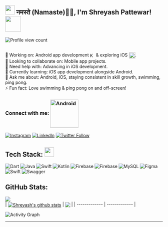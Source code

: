 <h2><img src="https://emojis.slackmojis.com/emojis/images/1531849430/4246/blob-sunglasses.gif?1531849430" width="30"/> नमस्ते (Namaste)🙏🏻, I'm Shreyash Pattewar! <img src="https://media.giphy.com/media/12oufCB0MyZ1Go/giphy.gif" width="50"></h2>

<!-- [![](https://visitcount.itsvg.in/api?id=shreyashp47&icon=0&color=0)](https://visitcount.itsvg.in) -->
<img src="https://komarev.com/ghpvc/?username=shreyashp47&label=Profile%20views&color=1f6fea&style=plastic" alt="Profile view count"/>

<br>🔭 Working on: Android app development <img align="center" alt="Kotlin" title="Kotlin" height="15" src="https://www.vectorlogo.zone/logos/kotlinlang/kotlinlang-icon.svg" />
 & exploring iOS <img align="center"  alt="iOS" title="iOS" width="20" src="https://media.giphy.com/media/v1.Y2lkPTc5MGI3NjExcTRwNm8xMmNndXI1NnFzYWxjNjd4eHM3MjJ0MW5haHlydmJjdHRzeSZlcD12MV9pbnRlcm5hbF9naWZfYnlfaWQmY3Q9cw/tYiGDt4b33UVq/giphy.gif" />.
<br>👯 Looking to collaborate on: Mobile app projects.
<br>🤝 Need help with: Advancing in iOS development.
<br>🌱 Currently learning: iOS app development alongside Android.
<br>💬 Ask me about: Android, iOS, staying consistent in skill growth, swimming, ping pong.
<br>⚡ Fun fact: Love swimming & ping pong on and off-screen!

### Connect with me: <img align="center" alt="Android" width="90" src="https://media.giphy.com/media/X7Oe8SfCbv5GSzDGFl/giphy.gif" />
<!-- ##  Socials: -->
[![Instagram](https://img.shields.io/badge/Instagram-%23E4405F.svg?logo=Instagram&logoColor=white)](https://instagram.com/shreyashpattewar_)
[![LinkedIn](https://img.shields.io/badge/LinkedIn-%230077B5.svg?logo=linkedin&logoColor=white)](https://linkedin.com/in/shreyashpattewardeveloper)
[![Twitter Follow](https://img.shields.io/twitter/follow/misteranmol?label=Twitter)](https://twitter.com/intent/follow?screen_name=shreyashp4)
<!-- [![Twitter](https://img.shields.io/badge/Twitter-%231DA1F2.svg?logo=Twitter&logoColor=white)](https://twitter.com/shreyashp4)  -->


##  Tech Stack: </a><img src="https://media.giphy.com/media/WUlplcMpOCEmTGBtBW/giphy.gif" width="30"> 
![Dart](https://img.shields.io/badge/dart-%230175C2.svg?style=flat&logo=dart&logoColor=white)
![Java](https://img.shields.io/badge/java-%23ED8B00.svg?style=flat&logo=openjdk&logoColor=white) 
![Swift](https://img.shields.io/badge/swift-F54A2A?style=flat&logo=swift&logoColor=white) 
![Kotlin](https://img.shields.io/badge/kotlin-%237F52FF.svg?style=flat&logo=kotlin&logoColor=white)
![Firebase](https://img.shields.io/badge/firebase-%23039BE5.svg?style=flat&logo=firebase) 
![Firebase](https://img.shields.io/badge/Firebase-039BE5?style=flat&logo=Firebase&logoColor=white) 
![MySQL](https://img.shields.io/badge/mysql-%2300000f.svg?style=flat&logo=mysql&logoColor=white) 
![Figma](https://img.shields.io/badge/figma-%23F24E1E.svg?style=flat&logo=figma&logoColor=white)
![Swift](https://img.shields.io/badge/swift-F54A2A?style=flat&logo=swift&logoColor=white)
![Swagger](https://img.shields.io/badge/-Swagger-%23Clojure?style=flat&logo=swagger&logoColor=white)

## GitHub Stats:

![](https://github-readme-streak-stats.herokuapp.com/?user=shreyashp47&theme=nightowl&hide_border=true)<br/>
| <a href="https://github.com/shreyashp47/github-readme-stats"><img align="center" src="https://github-readme-stats.vercel.app/api?username=shreyashp47&theme=nightowl&hide_border=true&include_all_commits=true&count_private=true" alt="Shreyash's github stats" /></a> | <a href="https://github.com/shreyashp47/github-readme-stats"><img align="center" src="https://github-readme-stats.vercel.app/api/top-langs/?username=shreyashp47&theme=nightowl&hide_border=true&include_all_commits=true&count_private=true&layout=compact" /></a> |
| ------------- | ------------- |


<!--
![](https://github-readme-stats.vercel.app/api?username=shreyashp47&theme=nightowl&hide_border=true&include_all_commits=true&count_private=true)<br/>
![](https://github-readme-stats.vercel.app/api/top-langs/?username=shreyashp47&theme=nightowl&hide_border=true&include_all_commits=true&count_private=true&layout=compact)
-->


![Activity Graph](https://github-readme-activity-graph.vercel.app/graph?username=shreyashp47&theme=github&hide_border=true&bg_color=0d1117&area_color=1f6fea&line=38d252&point=1f6fea&color=fefefe)

---


<!-- Proudly created with GPRM ( https://gprm.itsvg.in ) -->
